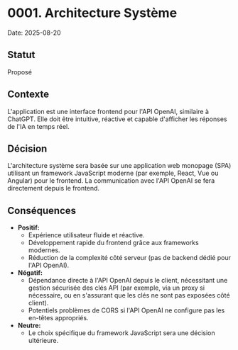 # 0001. Architecture Système

Date: 2025-08-20

## Statut

Proposé

## Contexte

L'application est une interface frontend pour l'API OpenAI, similaire à ChatGPT. Elle doit être intuitive, réactive et capable d'afficher les réponses de l'IA en temps réel.

## Décision

L'architecture système sera basée sur une application web monopage (SPA) utilisant un framework JavaScript moderne (par exemple, React, Vue ou Angular) pour le frontend. La communication avec l'API OpenAI se fera directement depuis le frontend.

## Conséquences

*   **Positif:**
    *   Expérience utilisateur fluide et réactive.
    *   Développement rapide du frontend grâce aux frameworks modernes.
    *   Réduction de la complexité côté serveur (pas de backend dédié pour l'API OpenAI).
*   **Négatif:**
    *   Dépendance directe à l'API OpenAI depuis le client, nécessitant une gestion sécurisée des clés API (par exemple, via un proxy si nécessaire, ou en s'assurant que les clés ne sont pas exposées côté client).
    *   Potentiels problèmes de CORS si l'API OpenAI ne configure pas les en-têtes appropriés.
*   **Neutre:**
    *   Le choix spécifique du framework JavaScript sera une décision ultérieure.
